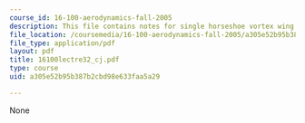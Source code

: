 ```yaml
---
course_id: 16-100-aerodynamics-fall-2005
description: This file contains notes for single horseshoe vortex wing model.
file_location: /coursemedia/16-100-aerodynamics-fall-2005/a305e52b95b387b2cbd98e633faa5a29_16100lectre32_cj.pdf
file_type: application/pdf
layout: pdf
title: 16100lectre32_cj.pdf
type: course
uid: a305e52b95b387b2cbd98e633faa5a29

---
```

None